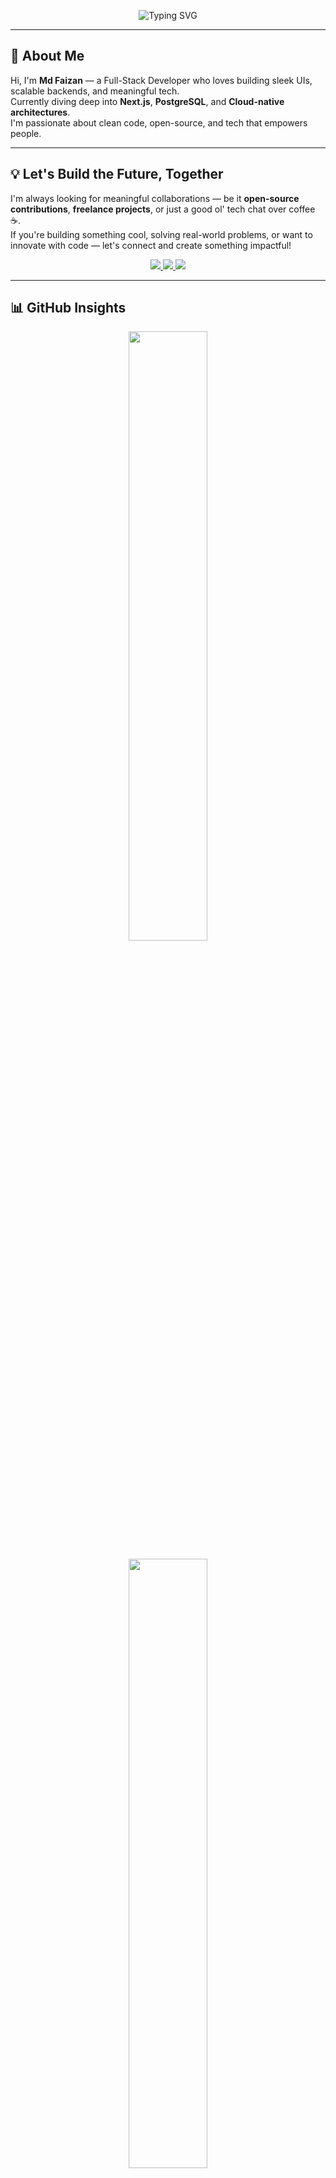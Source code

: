 <p align="center">
  <img src="https://readme-typing-svg.demolab.com?font=Fira+Code&size=24&duration=3000&pause=1000&color=00F7FF&center=true&vCenter=true&width=600&lines=Hi+%F0%9F%91%8B+I'm+Md+Faizan;Full-Stack+Developer+%26+Tech+Explorer;Lover+of+Clean+Code+%26+Open+Source" alt="Typing SVG" />
</p>



---

## 👋 About Me

Hi, I'm **Md Faizan** — a Full-Stack Developer who loves building sleek UIs, scalable backends, and meaningful tech.  
Currently diving deep into **Next.js**, **PostgreSQL**, and **Cloud-native architectures**.  
I'm passionate about clean code, open-source, and tech that empowers people.

---

## 💡 Let's Build the Future, Together

I'm always looking for meaningful collaborations — be it **open-source contributions**, **freelance projects**, or just a good ol' tech chat over coffee ☕.  
If you're building something cool, solving real-world problems, or want to innovate with code — let's connect and create something impactful!

<p align="center">
  <a href="https://www.linkedin.com/in/faizanwebd/" target="_blank">
    <img src="https://img.shields.io/badge/LinkedIn-%230A66C2.svg?&style=for-the-badge&logo=linkedin&logoColor=white" />
  </a>
  <a href="https://github.com/faizanwebd" target="_blank">
    <img src="https://img.shields.io/badge/GitHub-%2312100E.svg?&style=for-the-badge&logo=github&logoColor=white" />
  </a>
  <a href="mailto:mdfaizan1328@gmail.com">
    <img src="https://img.shields.io/badge/Gmail-%23D14836.svg?&style=for-the-badge&logo=gmail&logoColor=white" />
  </a>
</p>

---

## 📊 GitHub Insights

<p align="center">
  <img src="https://github-readme-stats.vercel.app/api?username=faizanwebd&show_icons=true&hide_title=true&count_private=true&theme=radical" width="50%" />
</p>
<p align="center">
  <img src="https://github-readme-streak-stats.herokuapp.com/?user=faizanwebd&theme=radical" width="50%" />
</p>

---

## 🛠️ Featured Open-Source & Side Projects

I contribute to tools that empower developers and communities.  
Check out some of my active repositories — bug fixes, docs, features, or reviews... all contributions are welcome!

🚀 [View All Repositories](https://github.com/faizanwebd?tab=repositories)


